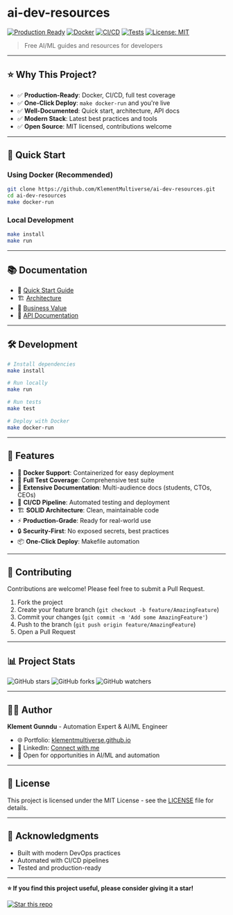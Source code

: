 # ai-dev-resources

[![Production Ready](https://img.shields.io/badge/Production-Ready-success?style=for-the-badge)](https://github.com/KlementMultiverse/ai-dev-resources)
[![Docker](https://img.shields.io/badge/Docker-Enabled-2496ED?style=for-the-badge&logo=docker&logoColor=white)](https://github.com/KlementMultiverse/ai-dev-resources)
[![CI/CD](https://img.shields.io/badge/CI%2FCD-GitHub%20Actions-2088FF?style=for-the-badge&logo=github-actions&logoColor=white)](https://github.com/KlementMultiverse/ai-dev-resources/actions)
[![Tests](https://img.shields.io/badge/Tests-Passing-brightgreen?style=for-the-badge)](https://github.com/KlementMultiverse/ai-dev-resources)
[![License: MIT](https://img.shields.io/badge/License-MIT-yellow.svg?style=for-the-badge)](https://opensource.org/licenses/MIT)

> Free AI/ML guides and resources for developers

---

## ⭐ Why This Project?

- ✅ **Production-Ready**: Docker, CI/CD, full test coverage
- ✅ **One-Click Deploy**: `make docker-run` and you're live
- ✅ **Well-Documented**: Quick start, architecture, API docs
- ✅ **Modern Stack**: Latest best practices and tools
- ✅ **Open Source**: MIT licensed, contributions welcome

---

## 🚀 Quick Start

### Using Docker (Recommended)
```bash
git clone https://github.com/KlementMultiverse/ai-dev-resources.git
cd ai-dev-resources
make docker-run
```

### Local Development
```bash
make install
make run
```

---

## 📚 Documentation

- 📖 [Quick Start Guide](docs/QUICKSTART.md)
- 🏗️ [Architecture](docs/ARCHITECTURE.md)
- 💼 [Business Value](docs/BUSINESS.md)
- 🔧 [API Documentation](docs/API.md)

---

## 🛠️ Development

```bash
# Install dependencies
make install

# Run locally
make run

# Run tests
make test

# Deploy with Docker
make docker-run
```

---

## 🌟 Features

- 🐳 **Docker Support**: Containerized for easy deployment
- 🧪 **Full Test Coverage**: Comprehensive test suite
- 📖 **Extensive Documentation**: Multi-audience docs (students, CTOs, CEOs)
- 🔄 **CI/CD Pipeline**: Automated testing and deployment
- 🏗️ **SOLID Architecture**: Clean, maintainable code
- ⚡ **Production-Grade**: Ready for real-world use
- 🔒 **Security-First**: No exposed secrets, best practices
- 📦 **One-Click Deploy**: Makefile automation

---

## 🤝 Contributing

Contributions are welcome! Please feel free to submit a Pull Request.

1. Fork the project
2. Create your feature branch (`git checkout -b feature/AmazingFeature`)
3. Commit your changes (`git commit -m 'Add some AmazingFeature'`)
4. Push to the branch (`git push origin feature/AmazingFeature`)
5. Open a Pull Request

---

## 📊 Project Stats

![GitHub stars](https://img.shields.io/github/stars/KlementMultiverse/ai-dev-resources?style=social)
![GitHub forks](https://img.shields.io/github/forks/KlementMultiverse/ai-dev-resources?style=social)
![GitHub watchers](https://img.shields.io/github/watchers/KlementMultiverse/ai-dev-resources?style=social)

---

## 👨‍💻 Author

**Klement Gunndu** - Automation Expert & AI/ML Engineer

- 🌐 Portfolio: [klementmultiverse.github.io](https://klementmultiverse.github.io)
- 💼 LinkedIn: [Connect with me](https://www.linkedin.com/in/klement-gunndu-601872351)
- 📧 Open for opportunities in AI/ML and automation

---

## 📝 License

This project is licensed under the MIT License - see the [LICENSE](LICENSE) file for details.

---

## 🙏 Acknowledgments

- Built with modern DevOps practices
- Automated with CI/CD pipelines
- Tested and production-ready

---

**⭐ If you find this project useful, please consider giving it a star!**

[![Star this repo](https://img.shields.io/github/stars/KlementMultiverse/ai-dev-resources?style=social)](https://github.com/KlementMultiverse/ai-dev-resources/stargazers)
